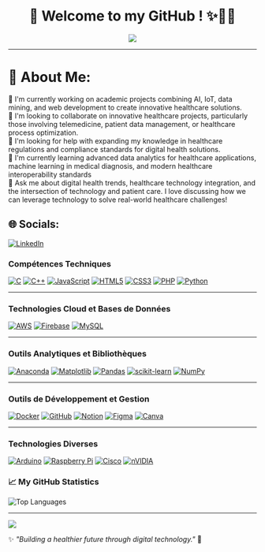 <h1 align="center">👋 Welcome to my GitHub ! ✨👩‍💻</h1>

<p align="center">
  <img src="https://readme-typing-svg.herokuapp.com?font=Courier+New&size=25&pause=1000&color=5F9EA0&center=true&vCenter=true&width=800&lines=Digital+Health+Engineering+Student;Passionate+about+AI+and+Healthcare+Solutions;Data+Mining+%7C+Machine+Learning+%7C+IoT;Innovating+for+a+More+Connected+and+Healthier+Future!;Let's+leverage+technology+to+improve+healthcare+%F0%9F%8F%97%EF%B8%8F">
</p>



---

# 💫 About Me:
🔭 I'm currently working on academic projects combining AI, IoT, data mining, and web development to create innovative healthcare solutions.<br>
👯 I'm looking to collaborate on innovative healthcare projects, particularly those involving telemedicine, patient data management, or healthcare process optimization.<br>
🤝 I'm looking for help with expanding my knowledge in healthcare regulations and compliance standards for digital health solutions.<br>
🌱 I'm currently learning advanced data analytics for healthcare applications, machine learning in medical diagnosis, and modern healthcare interoperability standards <br>
💬 Ask me about digital health trends, healthcare technology integration, and the intersection of technology and patient care. I love discussing how we can leverage technology to solve real-world healthcare challenges!


## 🌐 Socials: 
[![LinkedIn](https://img.shields.io/badge/LinkedIn-%230077B5.svg?logo=linkedin&logoColor=white)](https://www.linkedin.com/in/nada-benchaou-105514253/)


### **Compétences Techniques**

[![C](https://img.shields.io/badge/c-%2300599C.svg?style=for-the-badge&logo=c&logoColor=white)](https://en.cppreference.com/w/c)
[![C++](https://img.shields.io/badge/c++-%2300599C.svg?style=for-the-badge&logo=c%2B%2B&logoColor=white)](https://isocpp.org/)
[![JavaScript](https://img.shields.io/badge/javascript-%23323330.svg?style=for-the-badge&logo=javascript&logoColor=%23F7DF1E)](https://developer.mozilla.org/fr/docs/Web/JavaScript)
[![HTML5](https://img.shields.io/badge/html5-%23E34F26.svg?style=for-the-badge&logo=html5&logoColor=white)](https://developer.mozilla.org/fr/docs/Web/HTML)
[![CSS3](https://img.shields.io/badge/css3-%231572B6.svg?style=for-the-badge&logo=css3&logoColor=white)](https://developer.mozilla.org/fr/docs/Web/CSS)
[![PHP](https://img.shields.io/badge/php-%23777BB4.svg?style=for-the-badge&logo=php&logoColor=white)](https://www.php.net/)
[![Python](https://img.shields.io/badge/python-3670A0?style=for-the-badge&logo=python&logoColor=ffdd54)](https://www.python.org/)

---

### **Technologies Cloud et Bases de Données**

[![AWS](https://img.shields.io/badge/AWS-%23FF9900.svg?style=for-the-badge&logo=amazon-aws&logoColor=white)](https://aws.amazon.com/)
[![Firebase](https://img.shields.io/badge/firebase-%23039BE5.svg?style=for-the-badge&logo=firebase)](https://firebase.google.com/)
[![MySQL](https://img.shields.io/badge/mysql-4479A1.svg?style=for-the-badge&logo=mysql&logoColor=white)](https://www.mysql.com/)

---

### **Outils Analytiques et Bibliothèques**

[![Anaconda](https://img.shields.io/badge/Anaconda-%2344A833.svg?style=for-the-badge&logo=anaconda&logoColor=white)](https://www.anaconda.com/)
[![Matplotlib](https://img.shields.io/badge/Matplotlib-%23ffffff.svg?style=for-the-badge&logo=Matplotlib&logoColor=black)](https://matplotlib.org/)
[![Pandas](https://img.shields.io/badge/pandas-%23150458.svg?style=for-the-badge&logo=pandas&logoColor=white)](https://pandas.pydata.org/)
[![scikit-learn](https://img.shields.io/badge/scikit--learn-%23F7931E.svg?style=for-the-badge&logo=scikit-learn&logoColor=white)](https://scikit-learn.org/)
[![NumPy](https://img.shields.io/badge/numpy-%23013243.svg?style=for-the-badge&logo=numpy&logoColor=white)](https://numpy.org/)

---

### **Outils de Développement et Gestion** 

[![Docker](https://img.shields.io/badge/docker-%230db7ed.svg?style=for-the-badge&logo=docker&logoColor=white)](https://www.docker.com/)
[![GitHub](https://img.shields.io/badge/github-%23121011.svg?style=for-the-badge&logo=github&logoColor=white)](https://github.com/)
[![Notion](https://img.shields.io/badge/Notion-%23000000.svg?style=for-the-badge&logo=notion&logoColor=white)](https://www.notion.so/)
[![Figma](https://img.shields.io/badge/figma-%23F24E1E.svg?style=for-the-badge&logo=figma&logoColor=white)](https://www.figma.com/)
[![Canva](https://img.shields.io/badge/Canva-%2300C4CC.svg?style=for-the-badge&logo=Canva&logoColor=white)](https://www.canva.com/)

---

### **Technologies Diverses**

[![Arduino](https://img.shields.io/badge/-Arduino-00979D?style=for-the-badge&logo=Arduino&logoColor=white)](https://www.arduino.cc/)
[![Raspberry Pi](https://img.shields.io/badge/-Raspberry_Pi-C51A4A?style=for-the-badge&logo=Raspberry-Pi)](https://www.raspberrypi.org/)
[![Cisco](https://img.shields.io/badge/cisco-%23049fd9.svg?style=for-the-badge&logo=cisco&logoColor=black)](https://www.cisco.com/)
[![nVIDIA](https://img.shields.io/badge/nVIDIA-%2376B900.svg?style=for-the-badge&logo=nVIDIA&logoColor=white)](https://www.nvidia.com/)


### 📈 My GitHub Statistics
![Top Languages](https://github-readme-stats.vercel.app/api/top-langs/?username=BNAD-A&theme=bear&hide_border=false&include_all_commits=true&count_private=true&layout=compact)

---
[![](https://visitcount.itsvg.in/api?id=BNAD-A&icon=0&color=0)](https://visitcount.itsvg.in)


✨ *"Building a healthier future through digital technology."* 🚀  
